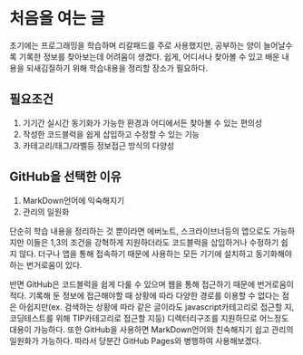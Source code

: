 # 처음을 여는 글

초기에는 프로그래밍을 학습하며 리갈패드를 주로 사용했지만, 공부하는 양이 늘어날수록 기록한 정보를 찾아보는데 어려움이 생겼다. 쉽게, 어디서나 찾아볼 수 있고 배운 내용을 되새김질하기 위해 학습내용을 정리할 장소가 필요하다.


## 필요조건

1. 기기간 실시간 동기화가 가능한 환경과 어디에서든 찾아볼 수 있는 편의성
2. 작성한 코드블럭을 쉽게 삽입하고 수정할 수 있는 기능
3. 카테고리/태그/라벨등 정보접근 방식의 다양성


## GitHub을 선택한 이유

1. MarkDown언어에 익숙해지기
2. 관리의 일원화


  단순히 학습 내용을 정리하는 것 뿐이라면 에버노트, 스크라이브너등의 앱으로도 가능하지만 이들은 1,3의 조건을 강혁하게 지원하더라도 코드블럭을 삽입하거나 수정하기 쉽지 않다. 더구나 앱을 통해 접속하기 때문에 사용하는 모든 기기에 설치하고 동기화해야하는 번거로움이 있다. 

  반면 GitHub은 코드블럭을 쉽게 다룰 수 있으며 웹을 통해 접근하기 때문에 번거로움이 적다. 기록해 둔 정보에 접근해야할 때 상황에 따라 다양한 경로를 이용할 수 없다는 점은 아쉽지만(ex. 검색하는 상황에 따라 같은 글이라도 javascript카테고리로 접근할 지, 코딩테스트를 위해 TIP카테고리로 접근할 지등) 디렉터리구조를 지원하므로 어느정도 대용이 가능하다. 또한 GitHub을 사용하면 MarkDown언어와 친숙해지기 쉽고 관리의 일원화가 가능하다. 따라서 당분간 GitHub Pages와 병행하여 사용해보겠다.
